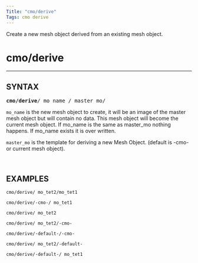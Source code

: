 ```yaml
---
Title: "cmo/derive"
Tags: cmo derive
---
```


Create a new mesh object derived from an existing mesh object.

# cmo/derive

----------

## SYNTAX

<pre>
<b>cmo/derive</b>/ mo_name / master_mo/
</pre>

`mo_name` is the new mesh object to create,  it will be an image of the master mesh object but will
contain no data. This mesh object will become the current mesh object.
If mo_name is the same as master_mo nothing happens. If mo_name exists it is over written.

`master_mo` is the template for deriving a new Mesh Object. (default is -cmo- or current mesh object).

 
## EXAMPLES

```
cmo/derive/ mo_tet2/mo_tet1

cmo/derive/-cmo-/ mo_tet1

cmo/derive/ mo_tet2

cmo/derive/ mo_tet2/-cmo-

cmo/derive/-default-/-cmo-

cmo/derive/ mo_tet2/-default-

cmo/derive/-default-/ mo_tet1
```
